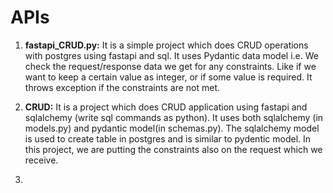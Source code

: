# APIs

1. **fastapi_CRUD.py:** It is a simple project which does CRUD operations with postgres using fastapi and sql.
                        It uses Pydantic data model i.e. We check the request/response data we get for any constraints.
                        Like if we want to keep a certain value as integer, or if some value is required. It throws exception if the constraints are not met.

2. **CRUD:** It is a project which does CRUD application using fastapi and sqlalchemy (write sql commands as python).
             It uses both sqlalchemy (in models.py) and pydantic model(in schemas.py).
             The sqlalchemy model is used to create table in postgres and is similar to pydentic model.
             In this project, we are putting the constraints also on the request which we receive.
             
3. 
